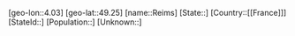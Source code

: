 ﻿---
location: [49.25,4.03]
mapzoom: [7,12] 
mapmarker: city 
type: City
tags:
- geo/City


SpocWebEntityId: 33695
isDeleted: false
confidential: public

---
[geo-lon::4.03]
[geo-lat::49.25]
[name::Reims]
[State::]
[Country::[[France]]]
[StateId::]
[Population::]
[Unknown::]

